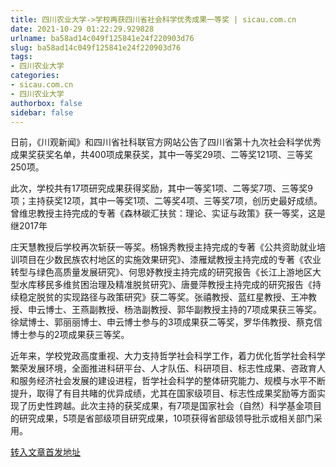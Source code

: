 ```yaml
---
title: 四川农业大学->学校再获四川省社会科学优秀成果一等奖 | sicau.com.cn
date: 2021-10-29 01:22:29.929828
urlname: ba58ad14c049f125841e24f220903d76
slug: ba58ad14c049f125841e24f220903d76
tags: 
- 四川农业大学
categories:
- sicau.com.cn
- 四川农业大学
authorbox: false
sidebar: false
---
```

日前，《川观新闻》和四川省社科联官方网站公告了四川省第十九次社会科学优秀成果奖获奖名单，共400项成果获奖，其中一等奖29项、二等奖121项、三等奖250项。  

此次，学校共有17项研究成果获得奖励，其中一等奖1项、二等奖7项、三等奖9项；主持获奖12项，其中一等奖1项、二等奖4项、三等奖7项，创历史最好成绩。曾维忠教授主持完成的专著《森林碳汇扶贫：理论、实证与政策》获一等奖，这是继2017年
<!--more-->
庄天慧教授后学校再次斩获一等奖。杨锦秀教授主持完成的专著《公共资助就业培训项目在少数民族农村地区的实施效果研究》、漆雁斌教授主持完成的专著《农业转型与绿色高质量发展研究》、何思妤教授主持完成的研究报告《长江上游地区大型水库移民多维贫困治理及精准脱贫研究》、唐曼萍教授主持完成的研究报告《持续稳定脱贫的实现路径与政策研究》获二等奖。张禧教授、蓝红星教授、王冲教授、申云博士、王燕副教授、杨浩副教授、郭华副教授主持的7项成果获三等奖。徐斌博士、郭丽丽博士、申云博士参与的3项成果获二等奖，罗华伟教授、蔡克信博士参与的2项成果获三等奖。

近年来，学校党政高度重视、大力支持哲学社会科学工作，着力优化哲学社会科学繁荣发展环境，全面推进科研平台、人才队伍、科研项目、标志性成果、咨政育人和服务经济社会发展的建设进程，哲学社会科学的整体研究能力、规模与水平不断提升，取得了有目共睹的优异成绩，尤其在国家级项目、标志性成果奖励等方面实现了历史性跨越。此次主持的获奖成果，有7项是国家社会（自然）科学基金项目的研究成果，5项是省部级项目研究成果，10项获得省部级领导批示或相关部门采用。



[转入文章首发地址](https://news.sicau.edu.cn/info/1078/65139.htm)